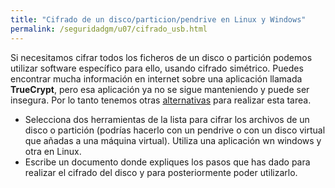 ```yaml
---
title: "Cifrado de un disco/particion/pendrive en Linux y Windows"
permalink: /seguridadgm/u07/cifrado_usb.html
---
```


Si necesitamos cifrar todos los ficheros de un disco o partición podemos utilizar software específico para ello, usando cifrado simétrico. Puedes encontrar mucha información en internet sobre una aplicación llamada **TrueCrypt**, pero esa aplicación ya no se sigue manteniendo y puede ser insegura. Por lo tanto tenemos otras [alternativas](https://www.redeszone.net/2014/05/30/7-alternativas-truecrypt-para-cifrar-nuestros-datos/) para realizar esta tarea.

* Selecciona dos herramientas de la lista para cifrar los archivos de un disco o partición (podrías hacerlo con un pendrive o con un disco virtual que añadas a una máquina virtual). Utiliza una aplicación wn windows y otra en Linux.
* Escribe un documento donde expliques los pasos que has dado para realizar el cifrado del disco y para posteriormente poder utilizarlo.




